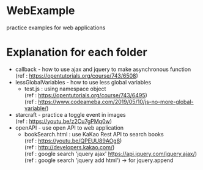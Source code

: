 # WebExample
practice examples for web applications

# Explanation for each folder
* callback - how to use ajax and jquery to make asynchronous function  <br>
(ref : https://opentutorials.org/course/743/6508) <br>
* lessGlobalVariables - how to use less global variables <br>
  - test.js : using namespace object <br>
(ref : https://opentutorials.org/course/743/6495) <br>
(ref : https://www.codeameba.com/2019/05/10/js-no-more-global-variable/) <br>
* starcraft - practice a toggle event in images <br>
(ref : https://youtu.be/z2Cu7gPMq0w) <br>
* openAPI - use open API to web application <br>
  - bookSearch.html : use KaKao Rest API to search books <br>
  (ref : https://youtu.be/QPEUU89AOg8) <br>
  (ref : http://developers.kakao.com/) <br>
  (ref : google search 'jquery ajax' https://api.jquery.com/jquery.ajax/) <br>
  (ref : google search 'jquery add html') -> for jquery.append <br>
